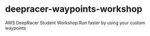 # deepracer-waypoints-workshop
AWS DeepRacer Student Workshop:Run faster by using your custom waypoints

